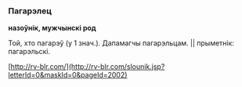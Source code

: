 ### Пагарэлец
**назоўнік, мужчынскі род**

Той, хто пагарэў (у 1 знач.). Дапамагчы пагарэльцам. || прыметнік: пагарэльскі.

<a rel="author">[http://rv-blr.com/](http://rv-blr.com/slounik.jsp?letterId=0&maskId=0&pageId=2002)</a>
